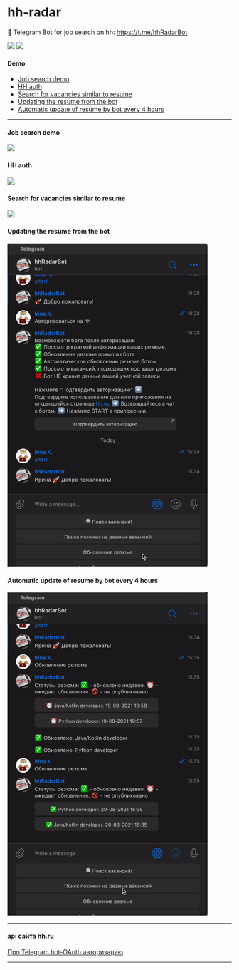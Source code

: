 # hh-radar
🤖 Telegram Bot for job search on hh: https://t.me/hhRadarBot

![](https://img.shields.io/github/languages/top/never-sleeps/hh-radar)
![](https://img.shields.io/github/license/never-sleeps/hh-radar)

#### Demo
- [Job search demo](#job-search-demo)
- [HH auth](#hh-auth)
- [Search for vacancies similar to resume](#search-for-vacancies-similar-to-resume)
- [Updating the resume from the bot](#updating-the-resume-from-the-bot)
- [Automatic update of resume by bot every 4 hours](#automatic-update-of-resume-by-bot-every-4-hours)

-------------------------------------------------------------------------------
#### Job search demo
<img src="https://github.com/never-sleeps/hh-radar/blob/master/demo/search-demo.gif" width="450"/>

#### HH auth
<img src="https://github.com/never-sleeps/hh-radar/blob/master/demo/auth-demo.gif" width="450"/>

#### Search for vacancies similar to resume
<img src="https://github.com/never-sleeps/hh-radar/blob/master/demo/search-demo2.gif" width="450"/>

#### Updating the resume from the bot
<img src="https://github.com/never-sleeps/hh-radar/blob/master/demo/resume-updating-demo.gif" width="450"/>

#### Automatic update of resume by bot every 4 hours
<img src="https://github.com/never-sleeps/hh-radar/blob/master/demo/resume-autoupdating-demo.gif" width="450"/>

-------------------------------------------------------------------------------
#### **[api сайта hh.ru ](https://github.com/hhru/api/blob/master/README.md#headhunter-api)**
[Про Telegram bot-OAuth авторизацию](https://coderoad.ru/37264827/Telegram-bot-OAuth-%D0%B0%D0%B2%D1%82%D0%BE%D1%80%D0%B8%D0%B7%D0%B0%D1%86%D0%B8%D1%8F)

-------------------------------------------------------------------------------

